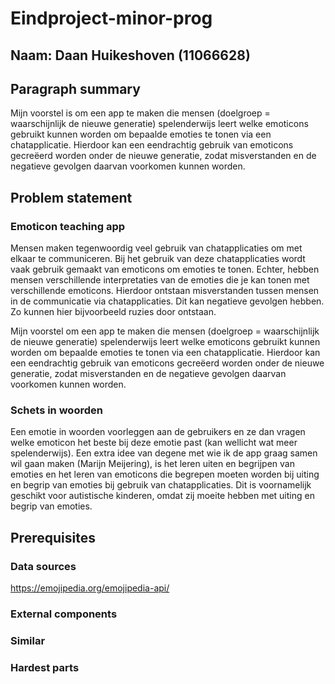 # Eindproject-minor-prog

## Naam: Daan Huikeshoven (11066628)

## Paragraph summary
  Mijn voorstel is om een app te maken die mensen (doelgroep = waarschijnlijk de nieuwe generatie) spelenderwijs leert welke emoticons gebruikt kunnen worden om bepaalde emoties te tonen via een chatapplicatie. Hierdoor kan een eendrachtig gebruik van emoticons gecreëerd worden onder de nieuwe generatie, zodat misverstanden en de negatieve gevolgen daarvan voorkomen kunnen worden.
  
## Problem statement

### Emoticon teaching app
Mensen maken tegenwoordig veel gebruik van chatapplicaties om met elkaar te communiceren. Bij het gebruik van deze chatapplicaties wordt vaak gebruik gemaakt van emoticons om emoties te tonen. Echter, hebben mensen verschillende interpretaties van de emoties die je kan tonen met verschillende emoticons. Hierdoor ontstaan misverstanden tussen mensen in de communicatie via chatapplicaties. Dit kan negatieve gevolgen hebben. Zo kunnen hier bijvoorbeeld ruzies door ontstaan.

Mijn voorstel om een app te maken die mensen (doelgroep = waarschijnlijk de nieuwe generatie) spelenderwijs leert welke emoticons gebruikt kunnen worden om bepaalde emoties te tonen via een chatapplicatie. Hierdoor kan een eendrachtig gebruik van emoticons gecreëerd worden onder de nieuwe generatie, zodat misverstanden en de negatieve gevolgen daarvan voorkomen kunnen worden.

### Schets in woorden
Een emotie in woorden voorleggen aan de gebruikers en ze dan vragen welke emoticon het beste bij deze emotie past (kan wellicht wat meer spelenderwijs). Een extra idee van degene met wie ik de app graag samen wil gaan maken (Marijn Meijering), is het leren uiten en begrijpen van emoties en het leren van emoticons die begrepen moeten worden bij uiting en begrip van emoties bij gebruik van chatapplicaties. Dit is voornamelijk geschikt voor autistische kinderen, omdat zij moeite hebben met uiting en begrip van emoties.

## Prerequisites

### Data sources
https://emojipedia.org/emojipedia-api/

### External components

### Similar

### Hardest parts

